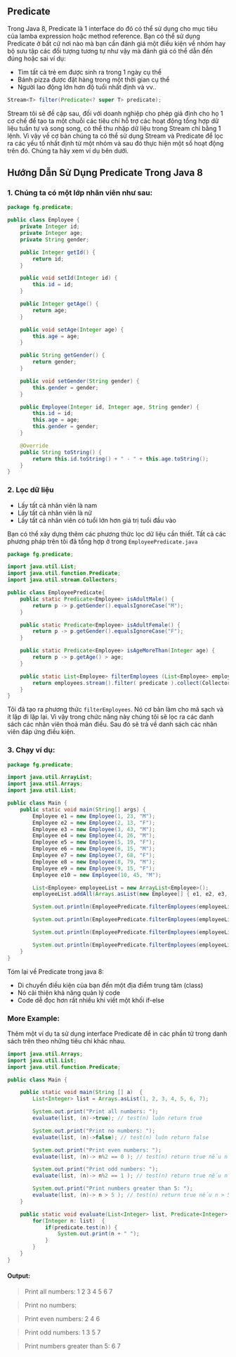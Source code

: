 ## Predicate

Trong Java 8, Predicate là 1 interface do đó có thể sử dụng cho mục tiêu của lamba expression hoặc method reference. Bạn có thể sử dụng Predicate ở bất cứ nơi nào mà bạn cần đánh giá một điều kiện về nhóm hay bộ sưu tập các đối tượng tương tự như vậy mà đánh giá có thể dẫn đến đúng hoặc sai ví dụ:

- Tìm tất cả trẻ em được sinh ra trong 1 ngày cụ thể
- Bánh pizza được đặt hàng trong một thời gian cụ thể
- Người lao động lớn hơn độ tuổi nhất định và vv..

```Java
Stream<T> filter(Predicate<? super T> predicate);
```

Stream tôi sẽ đề cập sau, đối với doanh nghiệp cho phép giả định cho họ 1 cơ chế để tạo ta một chuỗi các tiêu chí hỗ trợ các hoạt động tổng hợp dữ liệu tuần tự và song song, có thể thu nhập dữ liệu trong Stream chỉ bằng 1 lệnh. Vì vậy về cơ bản chúng ta có thể sử dụng Stream và Predicate để lọc ra các yếu tố nhất định từ một nhóm và sau đó thực hiện một số hoạt động trên đó. Chúng ta hãy xem ví dụ bên dưới.

## Hướng Dẫn Sử Dụng Predicate Trong Java 8

### 1. Chúng ta có một lớp nhân viên như sau:
```Java
package fg.predicate;

public class Employee {
    private Integer id;
    private Integer age;
    private String gender;

    public Integer getId() {
        return id;
    }

    public void setId(Integer id) {
        this.id = id;
    }

    public Integer getAge() {
        return age;
    }

    public void setAge(Integer age) {
        this.age = age;
    }

    public String getGender() {
        return gender;
    }

    public void setGender(String gender) {
        this.gender = gender;
    }

    public Employee(Integer id, Integer age, String gender) {
        this.id = id;
        this.age = age;
        this.gender = gender;
    }

    @Override
    public String toString() {
        return this.id.toString() + " - " + this.age.toString();
    }
}
```

### 2. Lọc dữ liệu
- Lấy tất cả nhân viên là nam
- Lấy tất cả nhân viên là nữ
- Lấy tất cả nhân viên có tuổi lớn hơn giá trị tuổi đầu vào

Bạn có thể xây dựng thêm các phương thức lọc dữ liệu cần thiết. Tất cả các phương pháp trên tôi đã tổng hợp ở trong `EmployeePredicate.java`

```Java
package fg.predicate;

import java.util.List;
import java.util.function.Predicate;
import java.util.stream.Collectors;

public class EmployeePredicate{
    public static Predicate<Employee> isAdultMale() {
        return p -> p.getGender().equalsIgnoreCase("M");
    }

    public static Predicate<Employee> isAdultFemale() {
        return p -> p.getGender().equalsIgnoreCase("F");
    }

    public static Predicate<Employee> isAgeMoreThan(Integer age) {
        return p -> p.getAge() > age;
    }

    public static List<Employee> filterEmployees (List<Employee> employees, Predicate<Employee> predicate) {
        return employees.stream().filter( predicate ).collect(Collectors.<Employee>toList());
    }
}

```

Tôi đã tạo ra phương thức `filterEmployees`. Nó cơ bản làm cho mã sạch và ít lặp đi lặp lại. Vì vậy trong chức năng này chúng tôi sẽ lọc ra các danh sách các nhân viên thoả mãn điều. Sau đó sẽ trả về danh sách các nhân viên đáp ứng điều kiện.

### 3. Chạy ví dụ:

```Java
package fg.predicate;

import java.util.ArrayList;
import java.util.Arrays;
import java.util.List;

public class Main {
    public static void main(String[] args) {
        Employee e1 = new Employee(1, 23, "M");
        Employee e2 = new Employee(2, 13, "F");
        Employee e3 = new Employee(3, 43, "M");
        Employee e4 = new Employee(4, 26, "M");
        Employee e5 = new Employee(5, 19, "F");
        Employee e6 = new Employee(6, 15, "M");
        Employee e7 = new Employee(7, 68, "F");
        Employee e8 = new Employee(8, 79, "M");
        Employee e9 = new Employee(9, 15, "F");
        Employee e10 = new Employee(10, 45, "M");

        List<Employee> employeeList = new ArrayList<Employee>();
        employeeList.addAll(Arrays.asList(new Employee[] { e1, e2, e3, e4, e5, e6, e7, e8, e9, e10 }));

        System.out.println(EmployeePredicate.filterEmployees(employeeList, EmployeePredicate.isAdultMale()));

        System.out.println(EmployeePredicate.filterEmployees(employeeList, EmployeePredicate.isAdultFemale()));

        System.out.println(EmployeePredicate.filterEmployees(employeeList, EmployeePredicate.isAgeMoreThan(35)));

        System.out.println(EmployeePredicate.filterEmployees(employeeList, EmployeePredicate.isAgeMoreThan(35).negate()));
    }
}
```

Tóm lại về Predicate trong java 8:

- Di chuyển điều kiện của bạn đến một địa điểm trung tâm (class)
- Nó cải thiện khả năng quản lý code
- Code dễ đọc hơn rất nhiều khi viết một khối if-else

### More Example:

Thêm một ví dụ ta sử dụng interface Predicate để in các phần tử trong danh sách trên theo những tiêu chí khác nhau.

```Java
import java.util.Arrays;
import java.util.List;
import java.util.function.Predicate;

public class Main {

	public static void main(String [] a)  {
		List<Integer> list = Arrays.asList(1, 2, 3, 4, 5, 6, 7);

		System.out.print("Print all numbers: ");
		evaluate(list, (n)->true); // test(n) luôn return true

		System.out.print("Print no numbers: ");
		evaluate(list, (n)->false); // test(n) luôn return false

		System.out.print("Print even numbers: ");
		evaluate(list, (n)-> n%2 == 0 ); // test(n) return true nếu n chẵn

		System.out.print("Print odd numbers: ");
		evaluate(list, (n)-> n%2 == 1 ); // test(n) return true nếu n  lẻ

		System.out.print("Print numbers greater than 5: ");
		evaluate(list, (n)-> n > 5 ); // test(n) return true nếu n > 5
	}

	public static void evaluate(List<Integer> list, Predicate<Integer> predicate) {
		for(Integer n: list)  {
			if(predicate.test(n)) {
				System.out.print(n + " ");
			}
		}
	}
}
```
#### Output:

> Print all numbers: 1 2 3 4 5 6 7

> Print no numbers:

> Print even numbers: 2 4 6

> Print odd numbers: 1 3 5 7

> Print numbers greater than 5: 6 7

